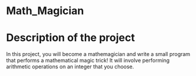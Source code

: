 # Math_Magician
# Description of the project 
In this project, you will become a mathemagician and write a small program that performs a mathematical magic trick!
It will involve performing arithmetic operations on an integer that you choose.

